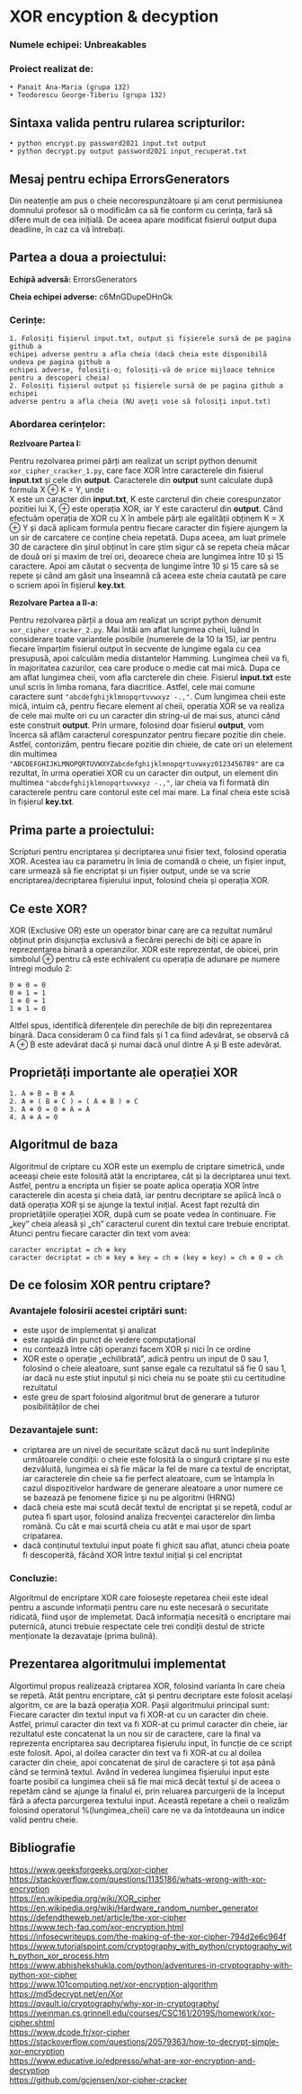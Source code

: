 # XOR encyption & decyption


<!-- Scripts for encryption and decryption with XOR that take as a parameter from the command line a key and a file and perform encryption/decryption using the given key.

Example of valid inputs:

• python encrypt.py password2021 input.txt output

• python decrypt.py output password2021 input_recuperat.txt

Note that the input.txt file is always a text file and the output file is a binary file.
-->
### Numele echipei: **Unbreakables**

### Proiect realizat de: 

    • Panait Ana-Maria (grupa 132)
    • Teodorescu George-Tiberiu (grupa 132)
## Sintaxa valida pentru rularea scripturilor:

    • python encrypt.py password2021 input.txt output
    • python decrypt.py output password2021 input_recuperat.txt

## Mesaj pentru echipa ErrorsGenerators
Din neatenție am pus o cheie necorespunzătoare și am cerut permisiunea domnului profesor să o 
modificăm ca să fie conform cu cerința, fară să difere mult de cea inițială.
De aceea apare modificat fisierul output dupa deadline, în caz ca vă întrebați.

## Partea a doua a proiectului:
**Echipă adversă:** ErrorsGenerators

**Cheia echipei adverse:** c6MnGDupeDHnGk 

### Cerințe:
    
    1. Folosiți fișierul input.txt, output și fișierele sursă de pe pagina github a 
    echipei adverse pentru a afla cheia (dacă cheia este disponibilă undeva pe pagina github a
    echipei adverse, folosiți-o; folosiți-vă de orice mijloace tehnice pentru a descoperi cheia)
    2. Folosiți fișierul output și fișierele sursă de pe pagina github a echipei
    adverse pentru a afla cheia (NU aveți voie să folosiți input.txt)

### Abordarea cerințelor:
 
**Rezlvoare Partea I:**

Pentru rezolvarea primei părți am realizat un script python denumit `xor_cipher_cracker_1.py`, care face XOR între 
caracterele din fisierul **input.txt** și cele din **output**. Caracterele din **output** sunt calculate după formula X ⊕ K = Y, unde  
X este un caracter din **input.txt**, K este carcterul din cheie corespunzator pozitiei lui X, ⊕ este operația XOR, iar
Y este caracterul din **output**. Când efectuăm operația de XOR cu X în ambele părți ale egalității obținem K = X ⊕ Y și
dacă aplicam formula pentru fiecare caracter din fișiere ajungem la un sir de carcatere ce conține cheia repetată.
Dupa aceea, am luat primele 30 de caractere din șirul obținut în care știm sigur că se 
repeta cheia măcar de două ori și maxim de trei ori, deoarece cheia are lungimea între 10 și 15 caractere. 
Apoi am căutat o secvența de lungime între 10 și 15 care să se repete și când am găsit 
una înseamnă că aceea este cheia cautată pe care o scriem apoi în fișierul **key.txt**.

**Rezolvare Partea a II-a:**

Pentru rezolvarea părții a doua am realizat un script python denumit `xor_cipher_cracker_2.py`.
Mai întâi am aflat lungimea cheii, luând în considerare toate variantele posibile (numerele de la 10 la 15), 
iar pentru fiecare împarțim fisierul output în secvente de lungime egala cu cea presupusă, apoi 
calculăm media distantelor Hamming. Lungimea cheii va fi, în majoritatea cazurilor, cea care produce o medie cat mai mică.
Dupa ce am aflat lungimea cheii, vom afla carcterele din cheie. Fisierul **input.txt** 
este unul scris în limba romana, fara diacritice. Astfel, cele mai comune caractere sunt `"abcdefghijklmnopqrtuvwxyz -.,"`. 
Cum lungimea cheii este mică, intuim că, pentru fiecare element al cheii, operatia XOR se va realiza de cele mai multe 
ori cu un caracter din string-ul de mai sus, atunci când este construit **output**. Prin urmare, folosind doar fisierul 
**output**, vom încerca să aflăm caracterul corespunzator pentru fiecare pozitie din cheie. Astfel, contorizăm, 
pentru fiecare pozitie din chieie, de cate ori un elelement din multimea  
`"ABCDEFGHIJKLMNOPQRTUVWXYZabcdefghijklmnopqrtuvwxyz0123456789"` are ca rezultat, în urma operatiei XOR cu un caracter 
din output, un element din multimea `"abcdefghijklmnopqrtuvwxyz -.,"`, iar cheia va fi formată din caracterele pentru 
care contorul este cel mai mare. La final cheia este scisă în fișierul **key.txt**.

## Prima parte a proiectului:

Scripturi pentru encriptarea și decriptarea unui fisier text, folosind operatia XOR. Acestea iau ca 
parametru în linia de comandă o cheie, un fișier input, care urmează să fie encriptat 
și un fișier output, unde se va scrie encriptarea/decriptarea fișierului input, folosind cheia 
și operația XOR.


## Ce este XOR?
XOR (Exclusive OR) este un operator binar care are ca rezultat numărul obținut prin 
disjuncția exclusivă a fiecărei perechi de biți ce apare în reprezentarea binară a operanzilor.
XOR este reprezentat, de obicei, prin simbolul ⊕ pentru că este echivalent cu operația de adunare 
pe numere întregi modulo 2: 

    0 ⊕ 0 = 0
    0 ⊕ 1 = 1
    1 ⊕ 0 = 1
    1 ⊕ 1 = 0

Altfel spus, identifică diferențele din perechile de biți din reprezentarea binară. Daca consideram 0 ca fiind fals și 1 ca fiind adevărat, se observă că A ⊕ B este adevărat dacă și numai dacă unul 
dintre A și B este adevărat.
		
## Proprietăți importante ale operației XOR
    1. A ⊕ B = B ⊕ A
    2. A ⊕ ( B ⊕ C ) = ( A ⊕ B ) ⊕ C
    3. A ⊕ 0 = 0 ⊕ A = A
    4. A ⊕ A = 0

## Algoritmul de baza
Algoritmul de criptare cu XOR este un exemplu de criptare simetrică, unde aceeași cheie este folosită 
atât la encriptarea, cât și la decriptarea unui text. Astfel, pentru a encripta un fișier se poate aplica 
operația XOR între caracterele din acesta și cheia dată, iar pentru decriptare se aplică încă o dată 
operația XOR și se ajunge la textul inițial. Acest fapt rezultă din proprietățiile
operației XOR, după cum se poate vedea în continuare. Fie „key” cheia aleasă și „ch” caracterul curent din textul care trebuie encriptat. 
Atunci pentru fiecare caracter din text vom avea:
    
    caracter encriptat = ch ⊕ key
    caracter decriptat = ch ⊕ key ⊕ key = ch ⊕ (key ⊕ key) = ch ⊕ 0 = ch

## De ce folosim XOR pentru criptare?

### Avantajele folosirii acestei criptări sunt:
- este ușor de implementat și analizat
- este rapidă din punct de vedere computațional
- nu contează între câți operanzi facem XOR și nici în ce ordine
- XOR este o operație „echilibrată”, adică pentru un input de 0 sau 1, folosind o cheie aleatoare,
  sunt șanse egale ca rezultatul să fie 0 sau 1, iar dacă nu este știut inputul și nici cheia 
  nu se poate știi cu certitudine rezultatul
- este greu de spart folosind algoritmul brut de generare a tuturor posibilităților de chei
  
### Dezavantajele sunt:
- criptarea are un nivel de securitate scăzut dacă nu sunt îndeplinite următoarele condiții: o cheie este folosită la o singură criptare 
  și nu este dezvăluită, lungimea ei să fie măcar la fel de mare ca textul de encriptat, iar caracterele din cheie sa fie perfect aleatoare, 
  cum se întampla în cazul dispozitivelor hardware de generare aleatoare a unor numere ce se bazează pe fenomene fizice
  și nu pe algoritmi (HRNG)
- dacă cheia este mai scută decât textul de encriptat și se repetă, codul ar putea fi spart ușor, folosind analiza 
  frecvenței caracterelor din limba română. Cu cât e mai scurtă cheia cu atât e mai ușor de spart cripatarea.
- dacă conținutul textului input poate fi ghicit sau aflat, atunci cheia poate fi descoperită, făcând 
XOR între textul inițial și cel encriptat
  
### Concluzie: 

Algoritmul de encriptare XOR care folosește repetarea cheii este ideal pentru a ascunde informații 
pentru care nu este necesară o securitate ridicată, fiind ușor de implemetat. Dacă informația necesită o
encriptare mai puternică, atunci trebuie respectate cele trei condiții destul de stricte menționate la dezavataje
(prima bulină).

## Prezentarea algoritmului implementat

Algortimul propus realizează criptarea XOR, folosind varianta în care cheia se repetă. Atât pentru encriptare, 
cât și pentru decriptare este folosit același algoritm, ce are la bază operația XOR. Pașii algoritmului principal sunt:
Fiecare caracter din textul input va fi XOR-at cu un caracter din cheie. Astfel, primul caracter din text 
va fi XOR-at cu primul caracter din cheie, iar rezultatul este concatenat la un nou sir de caractere, 
care la final va reprezenta encriptarea sau decriptarea fișierulu input, în funcție de ce script este folosit.
Apoi, al doilea caracter din text va fi XOR-at cu al doilea caracter din cheie, apoi concatenat de șirul de caractere
și tot așa până când se termină textul. Având în vederea lungimea fișierului input este foarte posibil ca
lungimea cheii să fie mai mică decât textul și de aceea o repetăm când se ajunge la finalul ei, prin 
reluarea parcurgerii de la început fără a afecta parcurgerea textului input. Această repetare a cheii
o realizăm folosind operatorul %(lungimea_cheii) care ne va da întotdeauna un indice valid pentru cheie.



## Bibliografie

https://www.geeksforgeeks.org/xor-cipher \
https://stackoverflow.com/questions/1135186/whats-wrong-with-xor-encryption \
https://en.wikipedia.org/wiki/XOR_cipher \
https://en.wikipedia.org/wiki/Hardware_random_number_generator \
https://defendtheweb.net/article/the-xor-cipher \
https://www.tech-faq.com/xor-encryption.html \
https://infosecwriteups.com/the-making-of-the-xor-cipher-794d2e6c964f \
https://www.tutorialspoint.com/cryptography_with_python/cryptography_with_python_xor_process.htm \
https://www.abhishekshukla.com/python/adventures-in-cryptography-with-python-xor-cipher \
https://www.101computing.net/xor-encryption-algorithm \
https://md5decrypt.net/en/Xor \
https://qvault.io/cryptography/why-xor-in-cryptography/ \
https://weinman.cs.grinnell.edu/courses/CSC161/2019S/homework/xor-cipher.shtml \
https://www.dcode.fr/xor-cipher \
https://stackoverflow.com/questions/20579363/how-to-decrypt-simple-xor-encryption \
https://www.educative.io/edpresso/what-are-xor-encryption-and-decryption \
https://github.com/gcjensen/xor-cipher-cracker